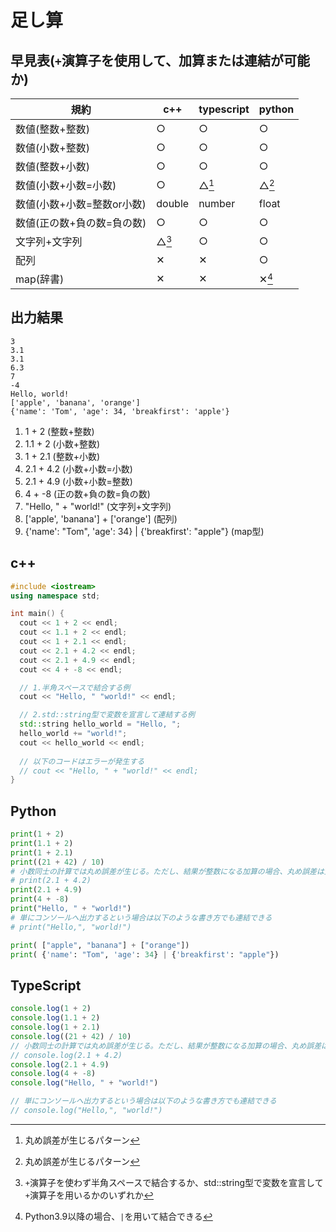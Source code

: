 # 足し算

## 早見表(`+`演算子を使用して、加算または連結が可能か)

|規約                    |c++   |typescript|python|
|------------------------|------|----------|------|
|数値(整数+整数)          |○     |○         |○     |
|数値(小数+整数)          |○     |○         |○     |
|数値(整数+小数)          |○     |○         |○     |
|数値(小数+小数=小数)      |○     |△[^1]    |△[^1]|
|数値(小数+小数=整数or小数)|double|number    |float |
|数値(正の数+負の数=負の数)|○     |○         |○     |
|文字列+文字列            |△[^2]|○          |○    |
|配列                    |✕    |✕         |○     |
|map(辞書)               |✕    |✕         |✕[^3]|

[^1]: 丸め誤差が生じるパターン
[^2]: `+`演算子を使わず半角スペースで結合するか、std::string型で変数を宣言して`+`演算子を用いるかのいずれか
[^3]: Python3.9以降の場合、`|`を用いて結合できる

## 出力結果

```
3
3.1
3.1
6.3
7
-4
Hello, world!
['apple', 'banana', 'orange']
{'name': 'Tom', 'age': 34, 'breakfirst': 'apple'}
```

1. 1 + 2 (整数+整数)
2. 1.1 + 2 (小数+整数)
3. 1 + 2.1 (整数+小数)
4. 2.1 + 4.2 (小数+小数=小数)
5. 2.1 + 4.9 (小数+小数=整数)
6. 4 + -8 (正の数+負の数=負の数)
7. "Hello, " + "world!" (文字列+文字列)
12.  ['apple', 'banana'] + ['orange'] (配列)
13.  {'name': "Tom", 'age': 34} | {'breakfirst': "apple"} (map型)


## c++

```c++
#include <iostream>
using namespace std;

int main() {
  cout << 1 + 2 << endl;
  cout << 1.1 + 2 << endl;
  cout << 1 + 2.1 << endl;
  cout << 2.1 + 4.2 << endl;
  cout << 2.1 + 4.9 << endl;
  cout << 4 + -8 << endl;

  // 1.半角スペースで結合する例
  cout << "Hello, " "world!" << endl;

  // 2.std::string型で変数を宣言して連結する例
  std::string hello_world = "Hello, ";
  hello_world += "world!";
  cout << hello_world << endl;
  
  // 以下のコードはエラーが発生する
  // cout << "Hello, " + "world!" << endl;
}
```

## Python

```python
print(1 + 2)
print(1.1 + 2)
print(1 + 2.1)
print((21 + 42) / 10)
# 小数同士の計算では丸め誤差が生じる。ただし、結果が整数になる加算の場合、丸め誤差は生じない
# print(2.1 + 4.2)
print(2.1 + 4.9)
print(4 + -8)
print("Hello, " + "world!")
# 単にコンソールへ出力するという場合は以下のような書き方でも連結できる
# print("Hello,", "world!")

print( ["apple", "banana"] + ["orange"])
print( {'name': "Tom", 'age': 34} | {'breakfirst': "apple"})

```

## TypeScript

```ts
console.log(1 + 2)
console.log(1.1 + 2)
console.log(1 + 2.1)
console.log((21 + 42) / 10)
// 小数同士の計算では丸め誤差が生じる。ただし、結果が整数になる加算の場合、丸め誤差は生じない
// console.log(2.1 + 4.2)
console.log(2.1 + 4.9)
console.log(4 + -8)
console.log("Hello, " + "world!")

// 単にコンソールへ出力するという場合は以下のような書き方でも連結できる
// console.log("Hello,", "world!")
```